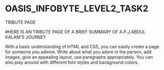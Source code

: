 # OASIS_INFOBYTE_LEVEL2_TASK2

TRIBUTE PAGE

#HERE IS AN TRIBUTE PAGE OF A BRIEF SUMMARY OF A.P.J.ABDUL KALAM'S JOURNEY

With a basic understanding of HTML and CSS, you can easily create a page for someone you admire. 
Write about what you adore in the person, add images, give an appealing layout, use paragraphs appropriately. 
You can also play around with different font styles and background colors.
